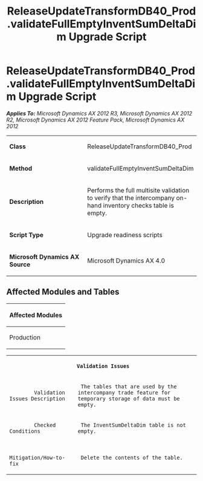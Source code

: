 ﻿---
title: ReleaseUpdateTransformDB40_Prod.validateFullEmptyInventSumDeltaDim Upgrade Script
TOCTitle: ReleaseUpdateTransformDB40_Prod.validateFullEmptyInventSumDeltaDim Upgrade Script
ms:assetid: 13817a64-d624-23b5-a13a-433fa6235af5
ms:mtpsurl: https://msdn.microsoft.com/en-us/library/JJ718489(v=AX.60)
ms:contentKeyID: 49706774
ms.date: 05/18/2015
mtps_version: v=AX.60
---

# ReleaseUpdateTransformDB40\_Prod.validateFullEmptyInventSumDeltaDim Upgrade Script 


_**Applies To:** Microsoft Dynamics AX 2012 R3, Microsoft Dynamics AX 2012 R2, Microsoft Dynamics AX 2012 Feature Pack, Microsoft Dynamics AX 2012_

<table>
<colgroup>
<col style="width: 50%" />
<col style="width: 50%" />
</colgroup>
<tbody>
<tr class="odd">
<td><p><strong>Class</strong></p></td>
<td><p>ReleaseUpdateTransformDB40_Prod</p></td>
</tr>
<tr class="even">
<td><p><strong>Method</strong></p></td>
<td><p>validateFullEmptyInventSumDeltaDim</p></td>
</tr>
<tr class="odd">
<td><p><strong>Description</strong></p></td>
<td><p>Performs the full multisite validation to verify that the intercompany on-hand inventory checks table is empty.</p></td>
</tr>
<tr class="even">
<td><p><strong>Script Type</strong></p></td>
<td><p>Upgrade readiness scripts</p></td>
</tr>
<tr class="odd">
<td><p><strong>Microsoft Dynamics AX Source</strong></p></td>
<td><p>Microsoft Dynamics AX 4.0</p></td>
</tr>
</tbody>
</table>


## Affected Modules and Tables

<table>
<colgroup>
<col style="width: 100%" />
</colgroup>
<thead>
<tr class="header">
<th><p>Affected Modules</p></th>
</tr>
</thead>
<tbody>
<tr class="odd">
<td><p>Production</p></td>
</tr>
</tbody>
</table>


<table xmlns="http://www.w3.org/1999/xhtml">
              <tr><th colspan="2">
		
   <p>
   
	 Validation Issues
  </p>
  </th></tr>
              <tr><td>
		
   <p>
   
	 
            Validation Issues Description
          
  </p>
  </td><td>
		
   <p>
   
	 The tables that are used by the intercompany trade feature for temporary storage of data must be empty.
  </p>
  </td></tr>
              <tr><td>
		
   <p>
   
	 
            Checked Conditions
          
  </p>
  </td><td>
		
   <p>
   
	 The InventSumDeltaDim table is not empty.
  </p>
  </td></tr>
              <tr><td>
		
   <p>
   
	 
            Mitigation/How-to-fix
          
  </p>
  </td><td>
		
   <p>
   
	 Delete the contents of the table.
  </p>
  </td></tr>
            </table>

  


